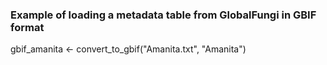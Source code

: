 ### Example of loading a metadata table from GlobalFungi in GBIF format

gbif_amanita <- convert_to_gbif("Amanita.txt", "Amanita")
